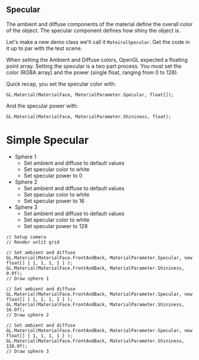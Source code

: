 ## Specular

The ambient and diffuse components of the material define the overall color of the object. The specular component defines how shiny the object is.

Let's make a new demo class we'll call it ```MateiralSpecular```. Get the code in it up to par with the test scene.

When setting the Ambient and Diffuse colors, OpenGL expected a floating point array. Setting the specular is a two part process. You must set the color (RGBA array) and the power (single float, ranging from 0 to 128).

Quick recap, you set the specular color with:

```
GL.Material(MaterialFace, MaterialParameter.Specular, float[]);
```

And the specular power with:

```
GL.Material(MaterialFace, MaterialParameter.Shininess, float);
```

# Simple Specular

* Sphere 1
  * Set ambient and diffuse to default values
  * Set specular color to white
  * Set specular power to 0
* Sphere 2
  * Set ambient and diffuse to default values
  * Set specular color to white
  * Set specular power to 16
* Sphere 3
  * Set ambient and diffuse to default values
  * Set specular color to white
  * Set specular power to 128

```
// Setup camera
// Render unlit grid

// Set ambient and diffuse
GL.Material(MaterialFace.FrontAndBack, MaterialParameter.Specular, new float[] { 1, 1, 1, 1 } );
GL.Material(MaterialFace.FrontAndBack, MaterialParameter.Shininess, 0.0f);
// Draw sphere 1

// Set ambient and diffuse
GL.Material(MaterialFace.FrontAndBack, MaterialParameter.Specular, new float[] { 1, 1, 1, 1 } );
GL.Material(MaterialFace.FrontAndBack, MaterialParameter.Shininess, 16.0f);
// Draw sphere 2

// Set ambient and diffuse
GL.Material(MaterialFace.FrontAndBack, MaterialParameter.Specular, new float[] { 1, 1, 1, 1 } );
GL.Material(MaterialFace.FrontAndBack, MaterialParameter.Shininess, 128.0f);
// Draw sphere 3
```
